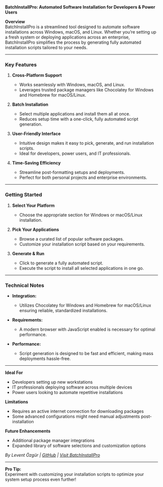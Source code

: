 **BatchInstallPro: Automated Software Installation for Developers & Power Users**

**Overview**  
BatchInstallPro is a streamlined tool designed to automate software installations across Windows, macOS, and Linux. Whether you’re setting up a fresh system or deploying applications across an enterprise, BatchInstallPro simplifies the process by generating fully automated installation scripts tailored to your needs.

---

### **Key Features**  
1. **Cross-Platform Support**  
   - Works seamlessly with Windows, macOS, and Linux.  
   - Leverages trusted package managers like Chocolatey for Windows and Homebrew for macOS/Linux.

2. **Batch Installation**  
   - Select multiple applications and install them all at once.  
   - Reduces setup time with a one-click, fully automated script generation.

3. **User-Friendly Interface**  
   - Intuitive design makes it easy to pick, generate, and run installation scripts.  
   - Ideal for developers, power users, and IT professionals.

4. **Time-Saving Efficiency**  
   - Streamline post-formatting setups and deployments.  
   - Perfect for both personal projects and enterprise environments.

---

### **Getting Started**  
1. **Select Your Platform**  
   - Choose the appropriate section for Windows or macOS/Linux installation.

2. **Pick Your Applications**  
   - Browse a curated list of popular software packages.  
   - Customize your installation script based on your requirements.

3. **Generate & Run**  
   - Click to generate a fully automated script.  
   - Execute the script to install all selected applications in one go.

---

### **Technical Notes**  
- **Integration:**  
  - Utilizes Chocolatey for Windows and Homebrew for macOS/Linux ensuring reliable, standardized installations.

- **Requirements:**  
  - A modern browser with JavaScript enabled is necessary for optimal performance.
  
- **Performance:**  
  - Script generation is designed to be fast and efficient, making mass deployments hassle-free.

---

**Ideal For**  
- Developers setting up new workstations  
- IT professionals deploying software across multiple devices  
- Power users looking to automate repetitive installations

**Limitations**  
- Requires an active internet connection for downloading packages  
- Some advanced configurations might need manual adjustments post-installation

**Future Enhancements**  
- Additional package manager integrations  
- Expanded library of software selections and customization options

*By Levent Özgür | [GitHub](https://github.com/levent1ozgur) | [Visit BatchInstallPro](https://BatchInstallPro.netlify.app/)*

---

**Pro Tip:**  
Experiment with customizing your installation scripts to optimize your system setup process even further!
